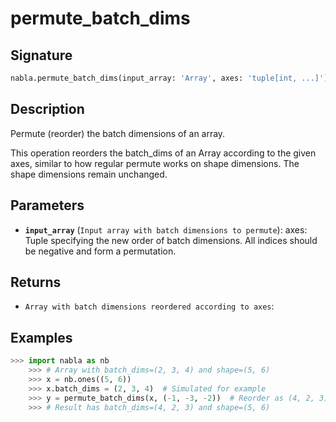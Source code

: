 # permute_batch_dims

## Signature

```python
nabla.permute_batch_dims(input_array: 'Array', axes: 'tuple[int, ...]') -> 'Array'
```

## Description

Permute (reorder) the batch dimensions of an array.

This operation reorders the batch_dims of an Array according to the given axes,
similar to how regular permute works on shape dimensions. The shape dimensions
remain unchanged.

## Parameters

- **`input_array`** (`Input array with batch dimensions to permute`): axes: Tuple specifying the new order of batch dimensions. All indices should be negative and form a permutation.

## Returns

- `Array with batch dimensions reordered according to axes`: 

## Examples

```python
>>> import nabla as nb
    >>> # Array with batch_dims=(2, 3, 4) and shape=(5, 6)
    >>> x = nb.ones((5, 6))
    >>> x.batch_dims = (2, 3, 4)  # Simulated for example
    >>> y = permute_batch_dims(x, (-1, -3, -2))  # Reorder as (4, 2, 3)
    >>> # Result has batch_dims=(4, 2, 3) and shape=(5, 6)
```
